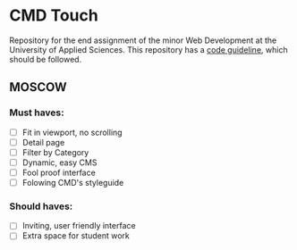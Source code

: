 # CMD Touch
Repository for the end assignment of the minor Web Development at the University of Applied Sciences. This repository has a [code guideline](/code-styleguide.md), which should be followed.

## MOSCOW
### Must haves:
- [ ] Fit in viewport, no scrolling
- [ ] Detail page
- [ ] Filter by Category
- [ ] Dynamic, easy CMS
- [ ] Fool proof interface
- [ ] Folowing CMD's styleguide

### Should haves:
- [ ] Inviting, user friendly interface
- [ ] Extra space for student work
